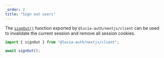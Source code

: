 ```yaml
---
_order: 2
title: "Sign out users"
---
```


The [`signOut()`](/nextjs/api-reference/client-api#signout) function exported by `@lucia-auth/nextjs/client` can be used to invalidate the current session and remove all session cookies.

```ts
import { signOut } from "@lucia-auth/nextjs/client";

await signOut();
```

